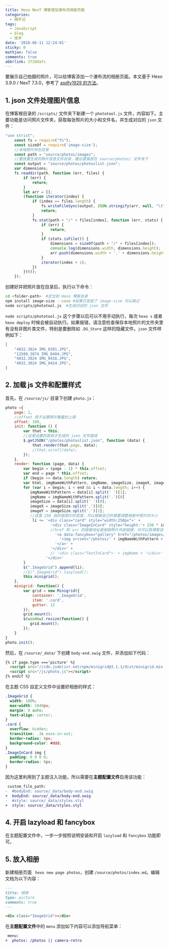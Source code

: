 ```yaml
---
title: Hexo NexT 博客增加瀑布流相册页面
categories:
  - 随手记
tags:
  - JavaScript
  - blog
  - 技术
date: '2018-06-11 12:24:01'
sticky: 0
mathjax: false
comments: true
abbrlink: 3720dafc
---
```

要展示自己拍摄的照片，可以给博客添加一个瀑布流的相册页面。本文基于 Hexo 3.9.0 / NexT 7.3.0，参考了 [asdfv1929 的方法](https://asdfv1929.github.io/2018/05/26/next-add-photos/)。<!-- more -->

## 1. json 文件处理图片信息
在博客根目录的 `/scripts/` 文件夹下新建一个 `phototool.js` 文件，内容如下。主要功能是访问照片文件夹，获取每张照片的大小和文件名，并生成对应的 `json` 文件：

```js /scripts/phototool.js
"use strict";
    const fs = require("fs");
    const sizeOf = require('image-size');
    //本地照片所在目录
    const path = "source/photos/images"; 
    //要放置生成的照片信息文件目录，建议直接放在 source/photos/ 文件夹下
    const output = "source/photos/photoslist.json";
    var dimensions;
    fs.readdir(path, function (err, files) {
        if (err) {
            return;
        }
        let arr = [];
        (function iterator(index) {
            if (index == files.length) {
                fs.writeFileSync(output, JSON.stringify(arr, null, "\t"));
                return;
            }
            fs.stat(path + "/" + files[index], function (err, stats) {
                if (err) {
                    return;
                }
                if (stats.isFile()) {
                    dimensions = sizeOf(path + "/" + files[index]);
                    console.log(dimensions.width, dimensions.height);
                    arr.push(dimensions.width + '.' + dimensions.height + ' ' + files[index]);
                }
                iterator(index + 1);
            })
        }(0));
    });
```

创建好并把照片放在目录后，执行以下命令：

```sh
cd <folder-path>  #定位到 Hexo 博客目录
npm install image-size --save #如果已安装了 image-size 可以跳过
node scripts/phototool.js  #生成对应的 json 文件
```

`node scripts/phototool.js` 这个步骤以后可以不用手动执行，每次 `hexo s` 或者 `hexo deploy` 时候会被自动执行。如果报错，请注意检查保存本地照片的文件夹里有没有非图片类文件，特别是要删除如 `.DS_Store` 这样的隐藏文件。`json` 文件样例如下：

```json /source/photos/photoslist.json
[
	"4032.3024 IMG_0391.JPG",
	"12500.3874 IMG_0404.JPG",
	"4032.3024 IMG_0416.JPG",
	"4032.3024 IMG_0424.JPG",
]
```

## 2. 加载 js 文件和配置样式

首先，在 `/source/js/` 目录下创建 `photo.js`：

```js /source/js/photo.js
photo ={
    page: 1,
    //offset 用于设置照片数量的上限
    offset: 100,
    init: function () {
        var that = this;
        //这里设置的是刚才生成的 json 文件路径
        $.getJSON("/photos/photoslist.json", function (data) {
            that.render(that.page, data);
            //that.scroll(data);
        });
    },
    render: function (page, data) {
        var begin = (page - 1) * this.offset;
        var end = page * this.offset;
        if (begin >= data.length) return;
        var html, imgNameWithPattern, imgName, imageSize, imageX, imageY, li = "";
        for (var i = begin; i < end && i < data.length; i++) {
           imgNameWithPattern = data[i].split(' ')[1];
           imgName = imgNameWithPattern.split('.')[0]
           imageSize = data[i].split(' ')[0];
           imageX = imageSize.split('.')[0];
           imageY = imageSize.split('.')[1];
           //这里 250 指的是图片的宽度，可以根据自己的需要调整相册中照片的大小
            li += '<div class="card" style="width:250px">' +
                    '<div class="ImageInCard" style="height:'+ 250 * imageY / imageX + 'px">' +
                    //href 和 src 的链接地址是相册照片外部链接，也可以放博客目录里
                      '<a data-fancybox="gallery" href="/photos/images/' + imgNameWithPattern + '?raw=true" data-caption="' + imgName + '">' +
                        '<img srcset="/photos/' + imgNameWithPattern + '?raw=true" src="/photos/' + imgNameWithPattern + '?raw=true"/>' +
                      '</a>' +
                    '</div>' +
                    // '<div class="TextInCard">' + imgName + '</div>' +  //图片下显示文件名作为说明的功能
                  '</div>'
        }
        $(".ImageGrid").append(li);
        //$(".ImageGrid").lazyload();
        this.minigrid();
    },
    minigrid: function() {
        var grid = new Minigrid({
            container: '.ImageGrid',
            item: '.card',
            gutter: 12
        });
        grid.mount();
        $(window).resize(function() {
           grid.mount();
        });
    }
}
photo.init();
```

然后，在 `/source/_data/` 下创建 `body-end.swig` 文件，并添加如下代码：

```html /source/_data/body-end.swig
{% if page.type ==='picture' %}
  <script src="//cdn.jsdelivr.net/npm/minigrid@3.1.1/dist/minigrid.min.js"></script>
  <script src="/js/photo.js"></script>
{% endif %}
```

在主题 CSS 自定义文件中设置好相册的样式：

```css /source/_data/styles.styl
.ImageGrid {
  width: 100%;
  max-width: 1040px;
  margin: 0 auto;
  text-align: center;
}
.card {
  overflow: hidden;
  transition: .3s ease-in-out;
  border-radius: 8px;
  background-color: #ddd;
}
.ImageInCard img {
  padding: 0 0 0 0;
  border-radius: 8px;
}
```

因为这里利用到了主题注入功能，所以需要在**主题配置文件**启用该功能：

```diff /themes/next/_config.yml
 custom_file_path:
-  #bodyEnd: source/_data/body-end.swig
+  bodyEnd: source/_data/body-end.swig
-  #style: source/_data/styles.styl
+  style: source/_data/styles.styl
```

## 4. 开启 lazyload 和 fancybox
在主题配置文件中，一步一步按照说明安装和开启 `lazyload` 和 `fancybox` 功能即可。

## 5. 放入相册
新建相册页面 ` hexo new page photos`，创建  `/source/photos/index.md`。编辑文档为以下内容：

```markdown /source/photos/index.md
---
title: 相册
type: picture
comments: true
---

<div class="ImageGrid"></div>

```

在**主题配置文件**中的 `menu` 添加如下内容可以添加导航菜单：

```diff /themes/next/_config.yml
 menu:
+  photos: /photos || camera-retro
```
